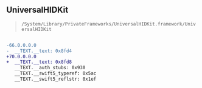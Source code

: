 ## UniversalHIDKit

> `/System/Library/PrivateFrameworks/UniversalHIDKit.framework/UniversalHIDKit`

```diff

-66.0.0.0.0
-  __TEXT.__text: 0x8fd4
+70.0.0.0.0
+  __TEXT.__text: 0x8fd8
   __TEXT.__auth_stubs: 0x930
   __TEXT.__swift5_typeref: 0x5ac
   __TEXT.__swift5_reflstr: 0x1ef

```
